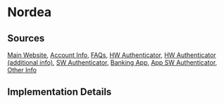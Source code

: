 # Nordea

## Sources
[Main Website](https://www.nordea.se/),	[Account Info](https://www.nordea.se/privat/produkter/mobilbank-internetbank/),	
[FAQs](https://www.nordea.se/privat/kundservice/fragor-svar-digitala-tjanster.html),	[HW Authenticator](https://www.nordea.se/Images/154-21252/quickguide-cardreader.PDF),
[HW Authenticator (additional info)](https://www.nordea.se/privat/produkter/mobilbank-internetbank/kortlasare.html#tab=Instruktioner),
[SW Authenticator](https://www.nordea.se/privat/produkter/mobilbank-internetbank/bank-id.html),	
[Banking App](https://play.google.com/store/apps/details?id=fi.nordea.mobilebank),	[App SW Authenticator](https://play.google.com/store/apps/details?id=com.bankid.bus),	
[Other Info](https://www.nordea.se/privat/kundservice/fragor-svar-overforingar.html)

## Implementation Details